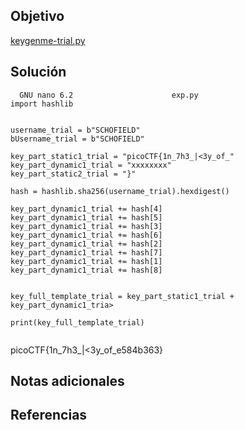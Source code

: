 ## Objetivo
[keygenme-trial.py](https://mercury.picoctf.net/static/9cc50abd5b012891d5a1132e05f15a07/keygenme-trial.py)
## Solución

```
  GNU nano 6.2                      exp.py                                
import hashlib


username_trial = b"SCHOFIELD"
bUsername_trial = b"SCHOFIELD"

key_part_static1_trial = "picoCTF{1n_7h3_|<3y_of_"
key_part_dynamic1_trial = "xxxxxxxx"
key_part_static2_trial = "}"

hash = hashlib.sha256(username_trial).hexdigest()

key_part_dynamic1_trial += hash[4]
key_part_dynamic1_trial += hash[5]
key_part_dynamic1_trial += hash[3]
key_part_dynamic1_trial += hash[6]
key_part_dynamic1_trial += hash[2]
key_part_dynamic1_trial += hash[7]
key_part_dynamic1_trial += hash[1]
key_part_dynamic1_trial += hash[8]


key_full_template_trial = key_part_static1_trial + key_part_dynamic1_tria>

print(key_full_template_trial)


```
picoCTF{1n_7h3_|<3y_of_e584b363}
## Notas adicionales
## Referencias